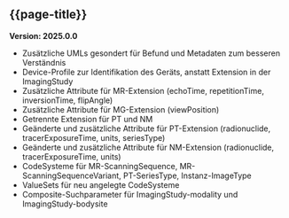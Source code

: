 ## {{page-title}}

**Version: 2025.0.0**

- Zusätzliche UMLs gesondert für Befund und Metadaten zum besseren Verständnis
- Device-Profile zur Identifikation des Geräts, anstatt Extension in der ImagingStudy
- Zusätzliche Attribute für MR-Extension (echoTime, repetitionTime, inversionTime, flipAngle)
- Zusätzliche Attribute für MG-Extension (viewPosition)
- Getrennte Extension für PT und NM
- Geänderte und zusätzliche Attribute für PT-Extension (radionuclide, tracerExposureTime, units, seriesType)
- Geänderte und zusätzliche Attribute für NM-Extension (radionuclide, tracerExposureTime, units)
- CodeSysteme für MR-ScanningSequence, MR-ScanningSequenceVariant, PT-SeriesType, Instanz-ImageType
- ValueSets für neu angelegte CodeSysteme
- Composite-Suchparameter für ImagingStudy-modality und ImagingStudy-bodysite
